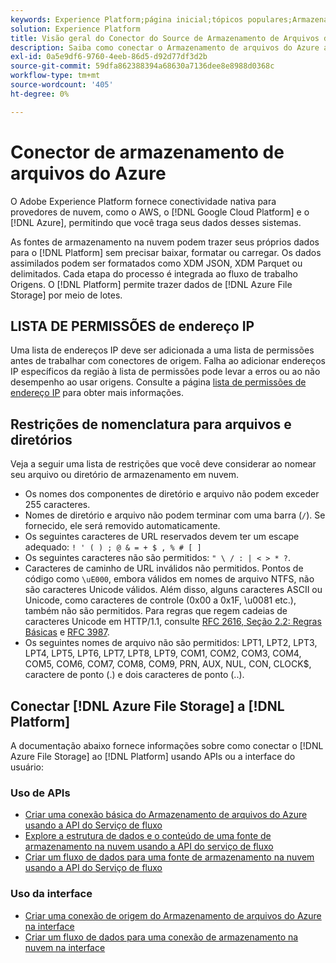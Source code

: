 ```yaml
---
keywords: Experience Platform;página inicial;tópicos populares;Armazenamento de arquivos do Azure;armazenamento de arquivos do Azure
solution: Experience Platform
title: Visão geral do Conector do Source de Armazenamento de Arquivos do Azure
description: Saiba como conectar o Armazenamento de arquivos do Azure ao Adobe Experience Platform usando APIs ou a interface do usuário.
exl-id: 0a5e9df6-9760-4eeb-86d5-d92d77df3d2b
source-git-commit: 59dfa862388394a68630a7136dee8e8988d0368c
workflow-type: tm+mt
source-wordcount: '405'
ht-degree: 0%

---
```


# Conector de armazenamento de arquivos do Azure

O Adobe Experience Platform fornece conectividade nativa para provedores de nuvem, como o AWS, o [!DNL Google Cloud Platform] e o [!DNL Azure], permitindo que você traga seus dados desses sistemas.

As fontes de armazenamento na nuvem podem trazer seus próprios dados para o [!DNL Platform] sem precisar baixar, formatar ou carregar. Os dados assimilados podem ser formatados como XDM JSON, XDM Parquet ou delimitados. Cada etapa do processo é integrada ao fluxo de trabalho Origens. O [!DNL Platform] permite trazer dados de [!DNL Azure File Storage] por meio de lotes.

## LISTA DE PERMISSÕES de endereço IP

Uma lista de endereços IP deve ser adicionada a uma lista de permissões antes de trabalhar com conectores de origem. Falha ao adicionar endereços IP específicos da região à lista de permissões pode levar a erros ou ao não desempenho ao usar origens. Consulte a página [lista de permissões de endereço IP](../../ip-address-allow-list.md) para obter mais informações.

## Restrições de nomenclatura para arquivos e diretórios

Veja a seguir uma lista de restrições que você deve considerar ao nomear seu arquivo ou diretório de armazenamento em nuvem.

- Os nomes dos componentes de diretório e arquivo não podem exceder 255 caracteres.
- Nomes de diretório e arquivo não podem terminar com uma barra (`/`). Se fornecido, ele será removido automaticamente.
- Os seguintes caracteres de URL reservados devem ter um escape adequado: `! ' ( ) ; @ & = + $ , % # [ ]`
- Os seguintes caracteres não são permitidos: `" \ / : | < > * ?`.
- Caracteres de caminho de URL inválidos não permitidos. Pontos de código como `\uE000`, embora válidos em nomes de arquivo NTFS, não são caracteres Unicode válidos. Além disso, alguns caracteres ASCII ou Unicode, como caracteres de controle (0x00 a 0x1F, \u0081 etc.), também não são permitidos. Para regras que regem cadeias de caracteres Unicode em HTTP/1.1, consulte [RFC 2616, Seção 2.2: Regras Básicas](https://www.ietf.org/rfc/rfc2616.txt) e [RFC 3987](https://www.ietf.org/rfc/rfc3987.txt).
- Os seguintes nomes de arquivo não são permitidos: LPT1, LPT2, LPT3, LPT4, LPT5, LPT6, LPT7, LPT8, LPT9, COM1, COM2, COM3, COM4, COM5, COM6, COM7, COM8, COM9, PRN, AUX, NUL, CON, CLOCK$, caractere de ponto (.) e dois caracteres de ponto (..).

## Conectar [!DNL Azure File Storage] a [!DNL Platform]

A documentação abaixo fornece informações sobre como conectar o [!DNL Azure File Storage] ao [!DNL Platform] usando APIs ou a interface do usuário:

### Uso de APIs

- [Criar uma conexão básica do Armazenamento de arquivos do Azure usando a API do Serviço de fluxo](../../tutorials/api/create/cloud-storage/azure-file-storage.md)
- [Explore a estrutura de dados e o conteúdo de uma fonte de armazenamento na nuvem usando a API do serviço de fluxo](../../tutorials/api/explore/cloud-storage.md)
- [Criar um fluxo de dados para uma fonte de armazenamento na nuvem usando a API do Serviço de fluxo](../../tutorials/api/collect/cloud-storage.md)

### Uso da interface

- [Criar uma conexão de origem do Armazenamento de arquivos do Azure na interface](../../tutorials/ui/create/cloud-storage/azure-file-storage.md)
- [Criar um fluxo de dados para uma conexão de armazenamento na nuvem na interface](../../tutorials/ui/dataflow/batch/cloud-storage.md)
